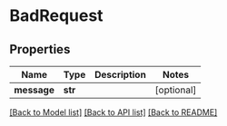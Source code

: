 # BadRequest

## Properties
Name | Type | Description | Notes
------------ | ------------- | ------------- | -------------
**message** | **str** |  | [optional] 

[[Back to Model list]](README.md#documentation-for-models) [[Back to API list]](README.md#documentation-for-api-endpoints) [[Back to README]](README.md)


